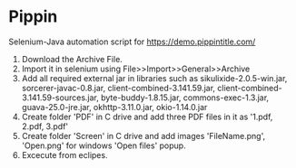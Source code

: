 # Pippin
Selenium-Java automation script for https://demo.pippintitle.com/


1. Download the Archive File.
2. Import it in selenium using File>>Import>>General>>Archive
3. Add all required external jar in libraries such as sikulixide-2.0.5-win.jar, sorcerer-javac-0.8.jar, client-combined-3.141.59.jar, client-combined-3.141.59-sources.jar, byte-buddy-1.8.15.jar, commons-exec-1.3.jar, guava-25.0-jre.jar, okhttp-3.11.0.jar, okio-1.14.0.jar
4. Create folder 'PDF' in C drive and add three PDF files in it as '1.pdf, 2.pdf, 3.pdf'
5. Create folder 'Screen' in C drive and add images 'FileName.png', 'Open.png' for windows 'Open files' popup. 
6. Excecute from eclipes.

